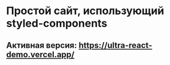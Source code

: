 # Простой сайт, использующий styled-components
## Активная версия: https://ultra-react-demo.vercel.app/
